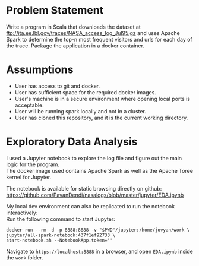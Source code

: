 # Problem Statement
Write a program in Scala that downloads the dataset at ftp://ita.ee.lbl.gov/traces/NASA_access_log_Jul95.gz and uses Apache Spark to determine the top-n most frequent visitors and urls for each day of the trace.  Package the application in a docker container.

# Assumptions
* User has access to git and docker.
* User has sufficient space for the required docker images.
* User's machine is in a secure environment where opening local ports is acceptable.
* User will be running spark locally and not in a cluster.
* User has cloned this repository, and it is the current working directory.

# Exploratory Data Analysis
I used a Jupyter notebook to explore the log file and figure out the main logic for the program.  
The docker image used contains Apache Spark as well as the Apache Toree kernel for Jupyter.

The notebook is available for static browsing directly on github:  
https://github.com/PavanDendi/nasalogs/blob/master/jupyter/EDA.ipynb

My local dev environment can also be replicated to run the notebook interactively:  
Run the following command to start Jupyter:
```
docker run --rm -d -p 8888:8888 -v "$PWD"/jupyter:/home/jovyan/work \
jupyter/all-spark-notebook:437f1ef92733 \
start-notebook.sh --NotebookApp.token=''
```
Navigate to `https://localhost:8888` in a browser, and open `EDA.ipynb` inside the `work` folder.

